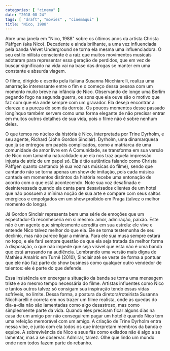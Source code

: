 ```yaml
---
categories: [ "cinema" ]
date: "2018-08-24"
tags: [ "draft", "movies" , "cinemaqui" ]
title: "Nico, 1988"
---
```

Abre uma janela em "Nico, 1988" sobre os últimos anos da artista Christa
Päffgen (aka Nico). Decadente e ainda brilhante, a uma vez influenciada
pela banda Velvet Underground se torna ela mesma uma influenciadora. O
seu estilo niilista consciente é a raiz que muitos movimentos musicais
adotaram para representar essa geração de perdidos, que em vez de
buscar significado na vida vai na base das drogas se manter em uma
constante e absurda viagem.

O filme, dirigido e escrito pela italiana Susanna Nicchiarelli, realiza
uma amarração interessante entre o fim e o começo dessa pessoa com um
momento muito breve na infância de Nico. Observando de longe uma Berlim
pegando fogo na segunda guerra, os sons que ela ouve são o motivo que faz
com que ela ande sempre com um gravador. Ela deseja encontrar a clareza
e a pureza do som da derrota. Os poucos momentos desse passado longínquo
também servem como uma forma elegante de não precisar entrar em muitos
outros detalhes de sua vida, pois o filme não é sobre nenhum deles.

O que temos no núcleo da história é Nico, interpretada por Trine
Dyrholm, e seu agente, Richard (John Gordon Sinclair). Dyrholm,
uma dinamarquesa que já se entregou em papéis complicados, como a
matriarca de uma comunidade de amor livre em A Comunidade, se transforma
em sua versão de Nico com tamanha naturalidade que ela nos traz aquela
impressão injusta de atriz de um papel só. Ela é tão autêntica
falando como Christa Päffgen quanto cantando (é sua voz nas músicas do
filme), sendo que cantando não se torna apenas um show de imitação,
pois cada música cantada em momentos distintos da história recebe
uma entonação de acordo com o que está acontecendo. Note sua voz
desafinada e desinteressada quando ela canta para desavisados clientes
de um hotel que não possuem a mínima noção de sua arte e compare
com seus saltos enérgicos e empolgados em um show proibido em Praga
(talvez o melhor momento do longa).

Já Gordon Sinclair representa bem uma série de emoções que um
espectador-fã reconheceria em si mesmo: amor, admiração, paixão. Este
não é um agente que simplesmente acredita em sua estrela: ele vive e
entende Nico talvez melhor do que ela. Ele se torna testemunha de seu
declínio, mas não parece ligar a mínima. Para ele sua musa sempre
estará no topo, e ele fará sempre questão de que ela seja tratada da
melhor forma à disposição, o que não impede que seja visível que
esta não é uma banda que está arrasando na audiência. Lembrando uma
versão mais digna de Mathieu Amalric em Turnê (2010), Sinclair até
se veste de forma a pontuar que ele não faz parte do show business como
qualquer outro vendedor de talentos: ele é parte do que defende.

Essa insistência em enxergar a situação da banda se torna uma mensagem
triste e ao mesmo tempo necessária do filme. Artistas influentes como
Nico e tantos outros talvez só consigam sua inspiração tendo essas
vidas sofríveis, no limite. Dessa forma, a postura da diretora/roteirista
Susanna Nicchiarelli é correta em nos trazer um filme realista, onde
as quedas do dia-a-dia não são lamentadas como algo desastroso, mas
como simplesmente parte da vida. Quando eles precisam ficar alguns dias
na casa de um amigo por não conseguirem pagar um hotel é quando Nico
tem uma refeição memorável com um amigo. A criação de Trine Dyrholm
entra nessa vibe, e junto com ela todos os que interpretam membros da
banda e equipe. A sobrevivência de Nico e seus fãs como exilados não
é algo a se lamentar, mas a se observar. Admirar, talvez. Olhe que
lindo um mundo onde nem todos fazem parte do rebanho.
